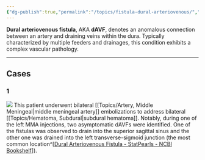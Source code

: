 ```yaml
---
{"dg-publish":true,"permalink":"/topics/fistula-dural-arteriovenous/","tags":["anatomy"],"created":"2024-01-23T09:37:59.000-08:00","updated":"2024-01-24T18:30:18.000-08:00"}
---
```



**Dural arteriovenous fistula**, AKA **dAVF**, denotes an anomalous connection between an artery and draining veins within the dura. Typically characterized by multiple feeders and drainages, this condition exhibits a complex vascular pathology.

---

## Cases

### 1

![](https://i.imgur.com/662qv95.jpeg)
This patient underwent bilateral [[Topics/Artery, Middle Meningeal\|middle meningeal artery]] embolizations to address bilateral [[Topics/Hematoma, Subdural\|subdural hematoma]]. Notably, during one of the left MMA injections, two asymptomatic dAVFs were identified. One of the fistulas was observed to drain into the superior sagittal sinus and the other one was drained into the left transverse-sigmoid junction (the most common location^[[Dural Arteriovenous Fistula - StatPearls - NCBI Bookshelf](https://www.ncbi.nlm.nih.gov/books/NBK532274/)]).